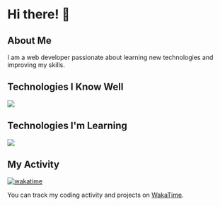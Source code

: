# Hi there! 👋

## About Me
I am a web developer passionate about learning new technologies and improving my skills.

## Technologies I Know Well
[![](https://skillicons.dev/icons?i=js,ts,bun,tailwind,vue,nuxt,go)](https://skillicons.dev)

## Technologies I'm Learning
[![](https://skillicons.dev/icons?i=postgres,redis,rabbitmq)](https://skillicons.dev)

## My Activity
[![wakatime](https://wakatime.com/badge/user/ded47e94-2a9a-4c9a-becc-68548b2e53e0.svg)](https://wakatime.com/@ded47e94-2a9a-4c9a-becc-68548b2e53e0)

You can track my coding activity and projects on [WakaTime](https://wakatime.com/@ded47e94-2a9a-4c9a-becc-68548b2e53e0).

